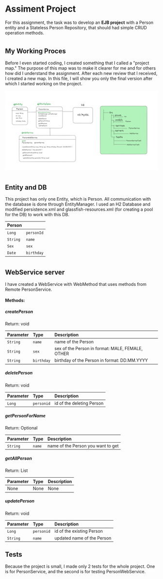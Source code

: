 # Assiment Project

For this assignment, the task was to develop an __EJB project__ with a Person entity and a Stateless Person Repository, that should had simple CRUD operation methods.

#

## My Working Proces

Before I even started coding, I created something that I called a "project map." The purpose of this map was to make it clearer for me and for others how did I understand the assignment.
After each new review that I received, I created a new map. In this file, I will show you only the final version after which I started working on the project.

![Map](/Images/Map.png)

#

## Entity and DB

This project has only one Entity, which is Person. All communication with the database is done through EntityManager. I used an H2 Database and
modified persistence.xml and glassfish-resources.xml (for creating a pool for the DB) to work with this DB.

| Person    |           |
| :-------- | :-------- | 
| `Long`    | `personId`| 
| `String`  | `name`    | 
| `Sex`     | `sex`     |  
| `Date`    | `birthday`| 

#

## WebService server

I have created a WebService with WebMethod that uses methods from Remote PersonService.

#### Methods:

##### createPerson
Return: void

| Parameter | Type      | Description                                            |
| :-------- | :-------- | :----------------------------------------------------- |
| `String`  | `name`    |  name of the Person                                    |
| `String`  | `sex`     |  sex of the Person in format: MALE, FEMALE, OTHER      |
| `String`  | `birthday`|  birthday of the Person in format:  DD.MM.YYYY         |

##### deletePerson
Return: void

| Parameter | Type      | Description                                            |
| :-------- | :-------- | :----------------------------------------------------- |
| `Long`    | `personid`|  id of the deleting Person                             |

##### getPersonForName
Return: Optional<Person>

| Parameter | Type      | Description                                            |
| :-------- | :-------- | :----------------------------------------------------- |
| `String`  | `name`    |  name of the Person you want to get                    |

##### getAllPerson
Return: List<Person>

| Parameter | Type      | Description                                            |
| :-------- | :-------- | :----------------------------------------------------- |
|   None    |   None    |  None                                                  |

##### updatePerson
Return: void

| Parameter | Type      | Description                                            |
| :-------- | :-------- | :----------------------------------------------------- |
| `Long`    | `personid`|  id of the existing Person                             |
| `String`  | `name`    |  updated name of the Person                            |

## Tests
Because the project is small, I made only 2 tests for the whole project. One is for PersonService, and the second is for testing PersonWebService.




